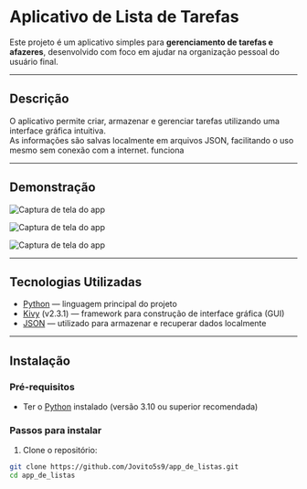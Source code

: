 # Aplicativo de Lista de Tarefas

Este projeto é um aplicativo simples para **gerenciamento de tarefas e afazeres**, desenvolvido com foco em ajudar na organização pessoal do usuário final.

---

## Descrição

O aplicativo permite criar, armazenar e gerenciar tarefas utilizando uma interface gráfica intuitiva.  
As informações são salvas localmente em arquivos JSON, facilitando o uso mesmo sem conexão com a internet.
funciona 

---

## Demonstração


![Captura de tela do app](./assets/tela_inicial.jpeg)

![Captura de tela do app](./assets/imagem1.jpeg)

![Captura de tela do app](./assets/imagem2.jpeg)

---

## Tecnologias Utilizadas

- [Python](https://www.python.org/) — linguagem principal do projeto
- [Kivy](https://kivy.org/) (v2.3.1) — framework para construção de interface gráfica (GUI)
- [JSON](https://www.json.org/json-en.html) — utilizado para armazenar e recuperar dados localmente

---

## Instalação

### Pré-requisitos

- Ter o [Python](https://www.python.org/downloads/) instalado (versão 3.10 ou superior recomendada)

### Passos para instalar

1. Clone o repositório:

```bash
git clone https://github.com/Jovito5s9/app_de_listas.git
cd app_de_listas

